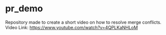 # pr_demo
Repository made to create a short video on how to resolve merge conflicts.
Video Link:
https://www.youtube.com/watch?v=4QPLKaNHLoM
